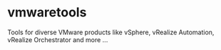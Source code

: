 # vmwaretools
Tools for diverse VMware products like vSphere, vRealize Automation, vRealize Orchestrator and more ... 

